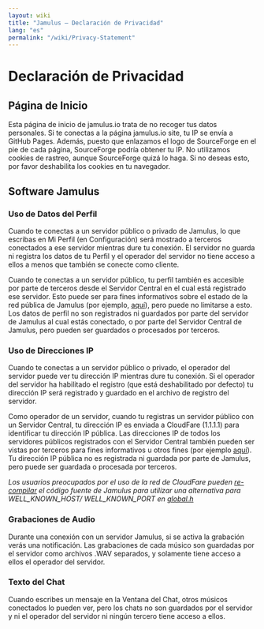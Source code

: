 ```yaml
---
layout: wiki
title: "Jamulus – Declaración de Privacidad"
lang: "es"
permalink: "/wiki/Privacy-Statement"
---
```


# Declaración de Privacidad
## Página de Inicio
Esta página de inicio de jamulus.io trata de no recoger tus datos personales. Si te conectas a la página jamulus.io site, tu IP se envía a GitHub Pages. Además, puesto que enlazamos el logo de SourceForge en el pie de cada página, SourceForge podría obtener tu IP.
No utilizamos cookies de rastreo, aunque SourceForge quizá lo haga. Si no deseas esto, por favor deshabilita los cookies en tu navegador.

## Software Jamulus

### Uso de Datos del Perfil

Cuando te conectas a un servidor público o privado de Jamulus, lo que escribas en Mi Perfil (en Configuración) será mostrado a terceros conectados a ese servidor mientras dure tu conexión. El servidor no guarda ni registra los datos de tu Perfil y el operador del servidor no tiene acceso a ellos a menos que también se conecte como cliente.

Cuando te conectas a un servidor público, tu perfil también es accesible por parte de terceros desde el Servidor Central en el cual está registrado ese servidor. Esto puede ser para fines informativos sobre el estado de la red pública de Jamulus (por ejemplo, [aquí](http://jamulus.softins.co.uk/)), pero puede no limitarse a esto. Los datos de perfil no son registrados ni guardados por parte del servidor de Jamulus al cual estás conectado, o por parte del Servidor Central de Jamulus, pero pueden ser guardados o procesados por terceros.

### Uso de Direcciones IP

Cuando te conectas a un servidor público o privado, el operador del servidor puede ver tu dirección IP mientras dure tu conexión. Si el operador del servidor ha habilitado el registro (que está deshabilitado por defecto) tu dirección IP será registrado y guardado en el archivo de registro del servidor.

Como operador de un servidor, cuando tu registras un servidor público con un Servidor Central, tu dirección IP es enviada a CloudFare (1.1.1.1) para identificar tu dirección IP pública. Las direcciones IP de todos los servidores públicos registrados con el Servidor Central también pueden ser vistas por terceros para fines informativos u otros fines (por ejemplo [aquí](http://jamulus.softins.co.uk/)). Tu dirección IP pública no es registrada ni guardada por parte de Jamulus, pero puede ser guardada o procesada por terceros.

_Los usuarios preocupados por el uso de la red de CloudFare pueden [re-compilar](Compiling) el código fuente de Jamulus para utilizar una alternativa para WELL_KNOWN_HOST/ WELL_KNOWN_PORT en [global.h](https://github.com/corrados/jamulus/blob/master/src/global.h#L111)_

### Grabaciones de Audio

Durante una conexión con un servidor Jamulus, si se activa la grabación verás una notificación. Las grabaciones de cada músico son guardadas por el servidor como archivos .WAV separados, y solamente tiene acceso a ellos el operador del servidor.

### Texto del Chat

Cuando escribes un mensaje en la Ventana del Chat, otros músicos conectados lo pueden ver, pero los chats no son guardados por el servidor y ni el operador del servidor ni ningún tercero tiene acceso a ellos.
